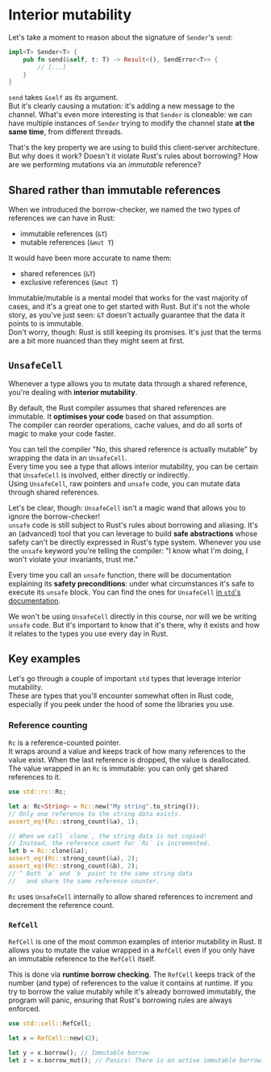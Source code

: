 # Interior mutability

Let's take a moment to reason about the signature of `Sender`'s `send`:

```rust
impl<T> Sender<T> {
    pub fn send(&self, t: T) -> Result<(), SendError<T>> {
        // [...]
    }
}
```

`send` takes `&self` as its argument.  
But it's clearly causing a mutation: it's adding a new message to the channel.
What's even more interesting is that `Sender` is cloneable: we can have multiple instances of `Sender`
trying to modify the channel state **at the same time**, from different threads.

That's the key property we are using to build this client-server architecture. But why does it work?
Doesn't it violate Rust's rules about borrowing? How are we performing mutations via an _immutable_ reference?  

## Shared rather than immutable references

When we introduced the borrow-checker, we named the two types of references we can have in Rust:

- immutable references (`&T`)
- mutable references (`&mut T`)

It would have been more accurate to name them:

- shared references (`&T`)
- exclusive references (`&mut T`)

Immutable/mutable is a mental model that works for the vast majority of cases, and it's a great one to get started
with Rust. But it's not the whole story, as you've just seen: `&T` doesn't actually guarantee that the data it 
points to is immutable.  
Don't worry, though: Rust is still keeping its promises. 
It's just that the terms are a bit more nuanced than they might seem at first.

## `UnsafeCell`

Whenever a type allows you to mutate data through a shared reference, you're dealing with **interior mutability**.  

By default, the Rust compiler assumes that shared references are immutable. It **optimises your code** based on that assumption.  
The compiler can reorder operations, cache values, and do all sorts of magic to make your code faster.

You can tell the compiler "No, this shared reference is actually mutable" by wrapping the data in an `UnsafeCell`.  
Every time you see a type that allows interior mutability, you can be certain that `UnsafeCell` is involved,
either directly or indirectly.  
Using `UnsafeCell`, raw pointers and `unsafe` code, you can mutate data through shared references.

Let's be clear, though: `UnsafeCell` isn't a magic wand that allows you to ignore the borrow-checker!  
`unsafe` code is still subject to Rust's rules about borrowing and aliasing. 
It's an (advanced) tool that you can leverage to build **safe abstractions** whose safety can't be directly expressed 
in Rust's type system. Whenever you use the `unsafe` keyword you're telling the compiler: 
"I know what I'm doing, I won't violate your invariants, trust me."

Every time you call an `unsafe` function, there will be documentation explaining its **safety preconditions**: 
under what circumstances it's safe to execute its `unsafe` block. You can find the ones for `UnsafeCell` 
[in `std`'s documentation](https://doc.rust-lang.org/std/cell/struct.UnsafeCell.html).

We won't be using `UnsafeCell` directly in this course, nor will we be writing `unsafe` code.
But it's important to know that it's there, why it exists and how it relates to the types you use
every day in Rust.

## Key examples

Let's go through a couple of important `std` types that leverage interior mutability.  
These are types that you'll encounter somewhat often in Rust code, especially if you peek under the hood of 
some the libraries you use.

### Reference counting

`Rc` is a reference-counted pointer.  
It wraps around a value and keeps track of how many references to the value exist. 
When the last reference is dropped, the value is deallocated.  
The value wrapped in an `Rc` is immutable: you can only get shared references to it.

```rust
use std::rc::Rc;

let a: Rc<String> = Rc::new("My string".to_string());
// Only one reference to the string data exists.
assert_eq!(Rc::strong_count(&a), 1);

// When we call `clone`, the string data is not copied!
// Instead, the reference count for `Rc` is incremented.
let b = Rc::clone(&a);
assert_eq!(Rc::strong_count(&a), 2);
assert_eq!(Rc::strong_count(&b), 2);
// ^ Both `a` and `b` point to the same string data
//   and share the same reference counter.
```

`Rc` uses `UnsafeCell` internally to allow shared references to increment and decrement the reference count.  

### `RefCell`

`RefCell` is one of the most common examples of interior mutability in Rust.
It allows you to mutate the value wrapped in a `RefCell` even if you only have an
immutable reference to the `RefCell` itself.

This is done via **runtime borrow checking**. 
The `RefCell` keeps track of the number (and type) of references to the value it contains at runtime.
If you try to borrow the value mutably while it's already borrowed immutably,
the program will panic, ensuring that Rust's borrowing rules are always enforced.

```rust
use std::cell::RefCell;

let x = RefCell::new(42);

let y = x.borrow(); // Immutable borrow
let z = x.borrow_mut(); // Panics! There is an active immutable borrow.
```